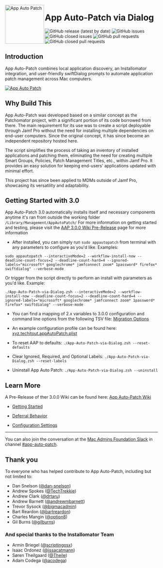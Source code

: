 <!-- markdownlint-disable-next-line first-line-heading no-inline-html -->
[<img align="left" alt="App Auto Patch" src="Images/AAPLogo.png" width="128" />](https://techitout.xyz/app-auto-patch)

# App Auto-Patch via Dialog

![GitHub release (latest by date)](https://img.shields.io/github/v/release/robjschroeder/App-Auto-Patch?display_name=tag) ![GitHub issues](https://img.shields.io/github/issues-raw/robjschroeder/App-Auto-Patch) ![GitHub closed issues](https://img.shields.io/github/issues-closed-raw/robjschroeder/App-Auto-Patch) ![GitHub pull requests](https://img.shields.io/github/issues-pr-raw/robjschroeder/App-Auto-Patch) ![GitHub closed pull requests](https://img.shields.io/github/issues-pr-closed-raw/robjschroeder/App-Auto-Patch)

## Introduction
App Auto-Patch combines local application discovery, an Installomator integration, and user-friendly swiftDialog prompts to automate application patch management across Mac computers.

[<img alt="App Auto Patch" src="https://github.com/robjschroeder/App-Auto-Patch/blob/6a7ace89d2f4fc6641b1829f04950bbf3401b6f1/Images/AAP-Demo.gif" />](https://techitout.xyz/app-auto-patch)


## Why Build This

App Auto-Patch was developed based on a similar concept as the Patchomator project, with a significant portion of its code borrowed from there. The main requirement for its use was to create a script deployable through Jamf Pro without the need for installing multiple dependencies on end-user computers. Since the original concept, it has since become an independent repository hosted here.

The script simplifies the process of taking an inventory of installed applications and patching them, eliminating the need for creating multiple Smart Groups, Policies, Patch Management Titles, etc., within Jamf Pro. It provides an easy solution for keeping end-users' applications updated with minimal effort.

This project has since been applied to MDMs outside of Jamf Pro, showcasing its versatility and adaptability. 

## Getting Started with 3.0

App Auto-Patch 3.0 automatically installs itself and necessary components anytime it's ran from outside the working folder `/Library/Management/AppAutoPatch/`
For more information on getting started and testing, please visit the [AAP 3.0.0 Wiki Pre-Release]([https://github.com/App-Auto-Patch/AAP3-Wiki/wiki/Getting-Started](https://github.com/App-Auto-Patch/AAP3-Wiki/wiki)) page for more information

- After installed, you can simply run `sudo appautopatch` from terminal with any parameters to configure as you'd like. Examples:

`sudo appautopatch --interactiveMode=2 --workflow-install-now --deadline-count-focus=2 --deadline-count-hard=4 --ignored-labels="microsoft* googlechrome* jamfconnect zoom* 1password* firefox* swiftdialog" --verbose-mode`

Or trigger from the script directly to perform an install with parameters as you'd like. Example:

`./App-Auto-Patch-via-Dialog.zsh --interactiveMode=2 --workflow-install-now --deadline-count-focus=2 --deadline-count-hard=4 --ignored-labels="microsoft* googlechrome* jamfconnect zoom* 1password* firefox* swiftdialog" --verbose-mode`

 - You can find a mapping of 2.x variables to 3.0.0 configuration and command line options from the following TSV file: [Migration Options](https://github.com/App-Auto-Patch/App-Auto-Patch/blob/3.0/Resources/App-Auto-Patch%203.0.0-Migration-Options.tsv)
 - An example configuration profile can be found here: [xyz.techitout.appAutoPatch.plist](https://github.com/App-Auto-Patch/App-Auto-Patch/blob/3.0/App-Auto-Patch-Managed-Config-xyz.techitout.appAutoPatch.plist)

- To reset AAP to defaults:
  `./App-Auto-Patch-via-Dialog.zsh --reset-defaults`

- Clear Ignored, Required, and Optional Labels:
  `./App-Auto-Patch-via-Dialog.zsh --reset-labels`

- Uninstall App Auto Patch:
  `./App-Auto-Patch-via-Dialog.zsh --uninstall`

## Learn More 

A Pre-Release of ther 3.0.0 Wiki can be found here: [App Auto-Patch Wiki](https://github.com/App-Auto-Patch/AAP3-Wiki/wiki)

- [Getting Started](https://github.com/App-Auto-Patch/AAP3-Wiki/wiki/Getting-Started)

- [Deferral Behavior](https://github.com/App-Auto-Patch/AAP3-Wiki/wiki/Deferral-Behavior)

- [Configuration Settings](https://github.com/App-Auto-Patch/AAP3-Wiki/wiki/Configure-Settings)


***

You can also join the conversation at the [Mac Admins Foundation Slack](https://www.macadmins.org) in channel [#app-auto-patch](https://macadmins.slack.com/archives/C05D69E7SBH).

## Thank you
To everyone who has helped contribute to App Auto-Patch, including but not limited to:

- Dan Snelson ([@dan-snelson](https://github.com/dan-snelson))
- Andrew Spokes ([@TechTrekkie](https://github.com/TechTrekkie))
- Andrew Clark ([@drtaru](https://github.com/drtaru))
- Andrew Barnett ([@andrewmbarnett](https://github.com/AndrewMBarnett))
- Trevor Sysock ([@bigmacadmin](https://github.com/bigmacadmin))
- Bart Reardon ([@bartreardon](https://github.com/bartreardon))
- Charles Mangin ([@option8](https://github.com/option8))
- Gil Burns ([@gilburns](https://github.com/gilburns))
### And special thanks to the Installomator Team
- Armin Briegel ([@scriptingosx](https://github.com/scriptingosx))
- Isaac Ordonez ([@issacatmann](https://github.com/issacatmann))
- Søren Theilgaard ([@Theile](https://github.com/Theile))
- Adam Codega ([@acodega](https://github.com/acodega))
